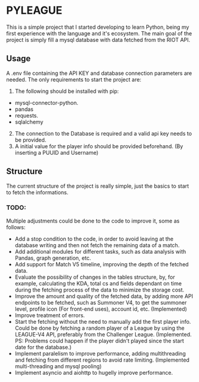 # PYLEAGUE

This is a simple project that I started developing to learn Python, being my first experience with the language and it's ecosystem.
The main goal of the project is simply fill a mysql database with data fetched from the RIOT API.

## Usage

A .env file containing the API KEY and database connection parameters are needed.
The only requirements to start the project are:

1. The following should be installed with pip:

- mysql-connector-python.
- pandas
- requests.
- sqlalchemy

2. The connection to the Database is required and a valid api key needs to be provided.
3. A initial value for the player info should be provided beforehand. (By inserting a PUUID and Username)

## Structure

The current structure of the project is really simple, just the basics to start to fetch the informations.

### TODO:

Multiple adjustments could be done to the code to improve it, some as follows:

- Add a stop condition to the code, in order to avoid leaving at the database writing and then not fetch the remaining data of a match.
- Add additional modules for different tasks, such as data analysis with Pandas, graph generation, etc.
- Add support for Match V5 timeline, improving the depth of the fetched data.
- Evaluate the possibility of changes in the tables structure, by, for example, calculating the KDA, total cs and fields dependant on time during the fetching process of the data to minimize the storage cost.
- Improve the amount and quality of the fetched data, by adding more API endpoints to be fetched, such as Summoner V4, to get the summoner level, profile icon (For front-end uses), account id, etc. (Implemented)
- Improve treatment of errors.
- Start the fetching without the need to manually add the first player info. Could be done by fetching a random player of a League by using the LEAGUE-V4 API, preferably from the Challenger League. (Implemented. PS: Problems could happen if the player didn't played since the start date for the database.)
- Implement paralelism to improve performance, adding multithreading and fetching from different regions to avoid rate limiting. (Implemented multi-threading and mysql pooling)
- Implement asyncio and aiohttp to hugelly improve performance.
